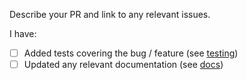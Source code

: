 Describe your PR and link to any relevant issues.

I have:
 - [ ] Added tests covering the bug / feature (see [testing](https://github.com/stealthmodesoft/gqlgen/blob/master/TESTING.md))
 - [ ] Updated any relevant documentation (see [docs](https://github.com/stealthmodesoft/gqlgen/tree/master/docs/content))
